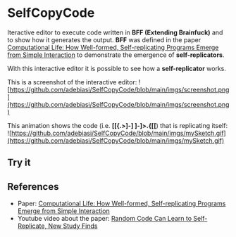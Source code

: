 # SelfCopyCode

Iteractive editor to execute code written in **BFF (Extending Brainfuck)** and to show how it generates the output. **BFF** was defined in the paper [Computational Life: How Well-formed, Self-replicating Programs Emerge from Simple Interaction](https://arxiv.org/abs/2406.19108) to demonstrate the emergence of __self-replicators__.

With this interactive editor it is possible to see how a __self-replicator__ works. 

This is a screenshot of the interactive editor:
![https://github.com/adebiasi/SelfCopyCode/blob/main/imgs/screenshot.png](https://github.com/adebiasi/SelfCopyCode/blob/main/imgs/screenshot.png)

This animation shows the code (i.e. __[[{.>]-] ]-]>.{[[__) that is replicating itself:
![https://github.com/adebiasi/SelfCopyCode/blob/main/imgs/mySketch.gif](https://github.com/adebiasi/SelfCopyCode/blob/main/imgs/mySketch.gif)

## Try it

## References

- Paper: [Computational Life: How Well-formed, Self-replicating Programs Emerge from Simple Interaction](https://arxiv.org/abs/2406.19108)
- Youtube video about the paper: [Random Code Can Learn to Self-Replicate, New Study Finds
](https://www.youtube.com/watch?v=EpRRwgyeBak&t=343s&pp=ygUUc2VsZiByZXBsaWNhdG9yIGNvZGU%3D)
